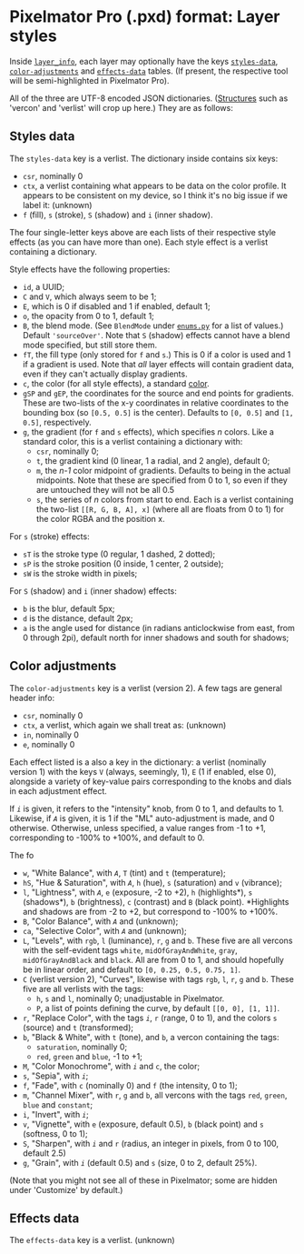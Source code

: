 # Pixelmator Pro (.pxd) format: Layer styles

Inside [`layer_info`](readme.md#metadata), each layer may optionally have the keys [`styles-data`](#styles-data), [`color-adjustments`](#color-adjustments) and [`effects-data`](#effects-data) tables. (If present, the respective tool will be semi-highlighted in Pixelmator Pro).

All of the three are UTF-8 encoded JSON dictionaries. ([Structures](readme.md#json) such as 'vercon' and 'verlist' will crop up here.) They are as follows:

<a id="styles-data"></a>

## Styles data

The `styles-data` key is a verlist. The dictionary inside contains six keys:

- `csr`, nominally 0
- `ctx`, a verlist containing what appears to be data on the color profile. It appears to be consistent on my device, so I think it's no big issue if we label it: (unknown)
- `f` (fill), `s` (stroke), `S` (shadow) and `i` (inner shadow).

The four single-letter keys above are each lists of their respective style effects (as you can have more than one). Each style effect is a verlist containing a dictionary.

Style effects have the following properties:

- `id`, a UUID;
- `C` and `V`, which always seem to be 1;
- `E`, which is 0 if disabled and 1 if enabled, default 1;
- `o`, the opacity from 0 to 1, default 1;
- `B`, the blend mode. (See `BlendMode` under [`enums.py`](/pxdlib/enums.py) for a list of values.) Default `'sourceOver'`. Note that `S` (shadow) effects cannot have a blend mode specified, but still store them.
- `fT`, the fill type (only stored for `f` and `s`.) This is 0 if a color is used and 1 if a gradient is used. Note that _all_ layer effects will contain gradient data, even if they can't actually display gradients.
- `c`, the color (for all style effects), a standard [color](readme.md#json).
- `gSP` and `gEP`, the coordinates for the source and end points for gradients. These are two-lists of the x-y coordinates in relative coordinates to the bounding box (so `[0.5, 0.5]` is the center). Defaults to `[0, 0.5]` and `[1, 0.5]`, respectively.
- `g`, the gradient (for `f` and `s` effects), which specifies _n_ colors. Like a standard color, this is a verlist containing a dictionary with:
  - `csr`, nominally 0;
  - `t`, the gradient kind (0 linear, 1 a radial, and 2 angle), default 0;
  - `m`, the _n-1_ color midpoint of gradients. Defaults to being in the actual midpoints. Note that these are specified from 0 to 1, so even if they are untouched they will not be all 0.5
  - `s`, the series of _n_ colors from start to end. Each is a verlist containing the two-list `[[R, G, B, A], x]` (where all are floats from 0 to 1) for the color RGBA and the position x.

For `s` (stroke) effects:

- `sT` is the stroke type (0 regular, 1 dashed, 2 dotted);
- `sP` is the stroke position (0 inside, 1 center, 2 outside);
- `sW` is the stroke width in pixels;

For `S` (shadow) and `i` (inner shadow) effects:

- `b` is the blur, default 5px;
- `d` is the distance, default 2px;
- `a` is the angle used for distance (in radians anticlockwise from east, from 0 through 2pi), default north for inner shadows and south for shadows;

<a id="color-adjustments"></a>

## Color adjustments

The `color-adjustments` key is a verlist (version 2). A few tags are general header info:

- `csr`, nominally 0
- `ctx`, a verlist, which again we shall treat as: (unknown)
- `in`, nominally 0
- `e`, nominally 0

Each effect listed is a also a key in the dictionary: a verlist (nominally version 1) with the keys `V` (always, seemingly, 1), `E` (1 if enabled, else 0), alongside a variety of key-value pairs corresponding to the knobs and dials in each adjustment effect.

If _`i`_ is given, it refers to the "intensity" knob, from 0 to 1, and defaults to 1. Likewise, if _`A`_ is given, it is 1 if the "ML" auto-adjustment is made, and 0 otherwise. Otherwise, unless specified, a value ranges from -1 to +1, corresponding to -100% to +100%, and default to 0.

The fo

- `w`, "White Balance", with _`A`_, `T` (tint) and `t` (temperature);
- `hS`, "Hue & Saturation", with _`A`_, `h` (hue), `s` (saturation) and `v` (vibrance);
- `l`, "Lightness", with _`A`_, `e` (exposure, -2 to +2), `h` (highlights*), `s` (shadows*), `b` (brightness), `c` (contrast) and `B` (black point). \*Highlights and shadows are from -2 to +2, but correspond to -100% to +100%.
- `B`, "Color Balance", with _`A`_ and (unknown);
- `ca`, "Selective Color", with _`A`_ and (unknown);
- `L`, "Levels", with `rgb`, `l` (luminance), `r`, `g` and `b`. These five are all vercons with the self-evident tags `white`, `midOfGrayAndWhite`, `gray`, `midOfGrayAndBlack` and `black`. All are from 0 to 1, and should hopefully be in linear order, and default to `[0, 0.25, 0.5, 0.75, 1]`.
- `C` (verlist version 2), "Curves", likewise with tags `rgb`, `l`, `r`, `g` and `b`. These five are all verlists with the tags:
  - `h`, `s` and `l`, nominally 0; unadjustable in Pixelmator.
  - `P`, a list of points defining the curve, by default `[[0, 0], [1, 1]]`.
- `r`, "Replace Color", with the tags _`i`_, `r` (range, 0 to 1), and the colors `s` (source) and `t` (transformed);
- `b`, "Black & White", with `t` (tone), and `b`, a vercon containing the tags:
  - `saturation`, nominally 0;
  - `red`, `green` and `blue`, -1 to +1;
- `M`, "Color Monochrome", with _`i`_ and `c`, the color;
- `s`, "Sepia", with _`i`_;
- `f`, "Fade", with `c` (nominally 0) and `f` (the intensity, 0 to 1);
- `m`, "Channel Mixer", with `r`, `g` and `b`, all vercons with the tags `red`, `green`, `blue` and `constant`;
- `i`, "Invert", with _`i`_;
- `v`, "Vignette", with `e` (exposure, default 0.5), `b` (black point) and `s` (softness, 0 to 1);
- `S`, "Sharpen", with _`i`_ and `r` (radius, an integer in pixels, from 0 to 100, default 2.5)
- `g`, "Grain", with _`i`_ (default 0.5) and `s` (size, 0 to 2, default 25%).

(Note that you might not see all of these in Pixelmator; some are hidden under 'Customize' by default.)

<a id="effects-data"></a>

## Effects data

The `effects-data` key is a verlist. (unknown)
